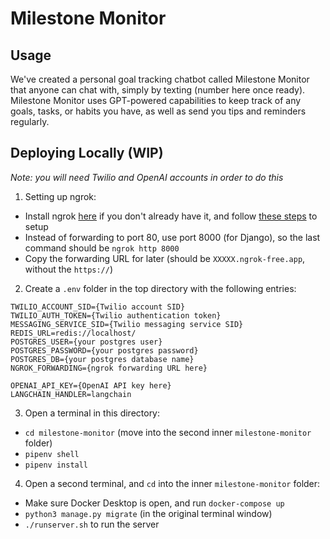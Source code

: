 # Milestone Monitor

## Usage
We've created a personal goal tracking chatbot called Milestone Monitor that anyone can chat with, simply by texting (number here once ready). Milestone Monitor uses GPT-powered capabilities to keep track of any goals, tasks, or habits you have, as well as send you tips and reminders regularly.

## Deploying Locally (WIP)
*Note: you will need Twilio and OpenAI accounts in order to do this*

1. Setting up ngrok:
  - Install ngrok [here](https://ngrok.com/download) if you don't already have it, and follow [these steps](https://dashboard.ngrok.com/get-started/setup) to setup
  - Instead of forwarding to port 80, use port 8000 (for Django), so the last command should be `ngrok http 8000`
  - Copy the forwarding URL for later (should be `XXXXX.ngrok-free.app`, without the `https://`)
2. Create a `.env` folder in the top directory with the following entries:
```
TWILIO_ACCOUNT_SID={Twilio account SID}
TWILIO_AUTH_TOKEN={Twilio authentication token}
MESSAGING_SERVICE_SID={Twilio messaging service SID}
REDIS_URL=redis://localhost/
POSTGRES_USER={your postgres user}
POSTGRES_PASSWORD={your postgres password}
POSTGRES_DB={your postgres database name}
NGROK_FORWARDING={ngrok forwarding URL here}

OPENAI_API_KEY={OpenAI API key here}
LANGCHAIN_HANDLER=langchain
```
3. Open a terminal in this directory:
  - `cd milestone-monitor` (move into the second inner `milestone-monitor` folder)
  - `pipenv shell`
  - `pipenv install`
4. Open a second terminal, and `cd` into the inner `milestone-monitor` folder:
  - Make sure Docker Desktop is open, and run `docker-compose up`
  - `python3 manage.py migrate` (in the original terminal window)
  - `./runserver.sh` to run the server
